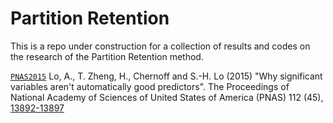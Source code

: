 # Partition Retention

This is a repo under construction for a collection of results and codes on the research of the Partition Retention method. 

[`PNAS2015`](\PNAS2015) 
Lo, A., T. Zheng, H., Chernoff and S.-H. Lo (2015) 
"Why significant variables aren't automatically good predictors". The Proceedings of National Academy of Sciences of United States of America (PNAS) 112 (45), [13892-13897](http://www.pnas.org/content/112/45/13892.short)